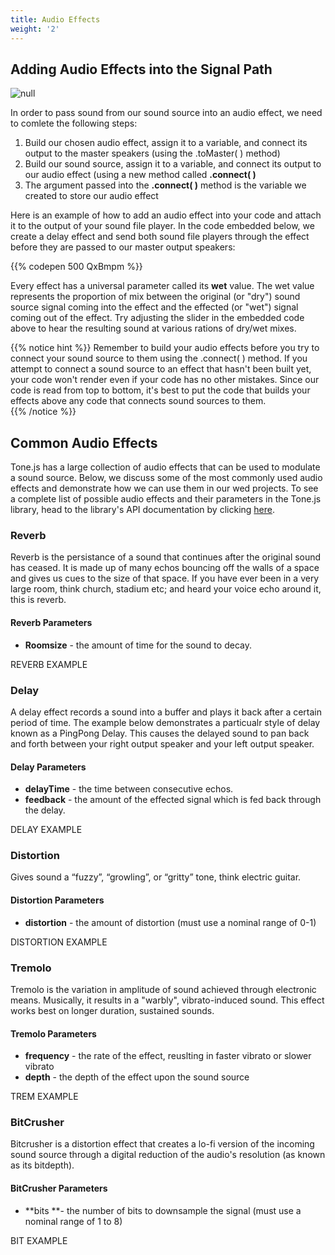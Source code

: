 ```yaml
---
title: Audio Effects
weight: '2'
---
```

## Adding Audio Effects into the Signal Path 

![null](/images/uploads/effects_pathway.png)

In order to pass sound from our sound source into an audio effect, we need to comlete the following steps:

1. Build our chosen audio effect, assign it to a variable, and connect its output to the master speakers (using the .toMaster( ) method)
2. Build our sound source, assign it to a variable, and connect its output to our audio effect (using a new method called **.connect( )**
3. The argument passed into the **.connect( )** method is the variable we created to store our audio effect 

Here is an example of how to add an audio effect into your code and attach it to the output of your sound file player. In the code embedded below, we create a delay effect and send both sound file players through the effect before they are passed to our master output speakers:

{{% codepen 500 QxBmpm %}}

Every effect has a universal parameter called its **wet** value. The wet value  represents the proportion of mix between the original (or "dry") sound source signal coming into the effect and the effected (or "wet") signal coming out of the effect. Try adjusting the slider in the embedded code above to hear the resulting sound at various rations of dry/wet mixes.

{{% notice hint %}}
Remember to build your audio effects before you try to connect your sound source to them using the .connect( ) method. If you attempt to connect a sound source to an effect that hasn't been built yet, your code won't render  even if your code has no other mistakes. Since our code is read from top to bottom, it's best to put the code that builds your effects above any code that connects sound sources to them.  
{{% /notice %}}


## Common Audio Effects

Tone.js has a large collection of audio effects that can be used to modulate a sound source. Below, we discuss some of the most commonly used audio effects and demonstrate how we can use them in our wed projects. To see a complete list of possible audio effects and their parameters in the Tone.js library, head to the library's API documentation by clicking [here](https://tonejs.github.io/docs/).

### Reverb

Reverb is the persistance of a sound that continues after the original sound has ceased. It is made up of many echos bouncing off the walls of a space and gives us cues to the size of that space. If you have ever been in a very large room, think church, stadium etc; and heard your voice echo around it, this is reverb.

#### Reverb Parameters

* **Roomsize** - the amount of time for the sound to decay.

REVERB EXAMPLE

### Delay

A delay effect records a sound into a buffer and plays it back after a certain period of time. The example below demonstrates a particualr style of delay known as a PingPong Delay. This causes the delayed sound to pan back and forth between your right output speaker and your left output speaker.

#### Delay Parameters

* **delayTime** - the time between consecutive echos.
* **feedback** - the amount of the effected signal which is fed back through the delay.

DELAY EXAMPLE

### Distortion

Gives sound a “fuzzy”, “growling”, or “gritty” tone, think electric guitar.

#### Distortion Parameters

* **distortion** - the amount of distortion (must use a nominal range of 0-1)

DISTORTION EXAMPLE

### Tremolo

Tremolo is the variation in amplitude of sound achieved through electronic means. Musically, it results in a "warbly", vibrato-induced sound. This effect works best on longer duration, sustained sounds.

#### Tremolo Parameters

* **frequency** - the rate of the effect, reuslting in faster vibrato or slower vibrato
* **depth** - the depth of the effect upon the sound source

TREM EXAMPLE



### BitCrusher

Bitcrusher is a distortion effect that creates a lo-fi version of the incoming sound source through a digital reduction of the audio's resolution (as known as its bitdepth). 

#### BitCrusher Parameters

* **bits **- the number of bits to downsample the signal (must use a nominal range of 1 to 8)



BIT EXAMPLE
